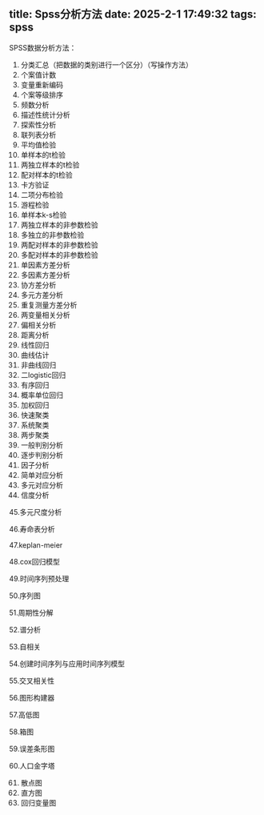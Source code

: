 title: Spss分析方法
date: 2025-2-1 17:49:32
tags: spss
----------

SPSS数据分析方法：

1. 分类汇总（把数据的类别进行一个区分）（写操作方法）
2. 个案值计数
3. 变量重新编码
4. 个案等级排序
5. 频数分析
6. 描述性统计分析
7. 探索性分析
8. 联列表分析
9. 平均值检验
10. 单样本的t检验
11. 两独立样本的t检验
12. 配对样本的t检验
13. 卡方验证
14. 二项分布检验
15. 游程检验
16. 单样本k-s检验
17. 两独立样本的非参数检验
18. 多独立的非参数检验
19. 两配对样本的非参数检验
20. 多配对样本的非参数检验
21. 单因素方差分析
22. 多因素方差分析
23. 协方差分析
24. 多元方差分析
25. 重复测量方差分析
26. 两变量相关分析
27. 偏相关分析
28. 距离分析
29. 线性回归
30. 曲线估计
31. 非曲线回归
32. 二logistic回归
33. 有序回归
34. 概率单位回归
35. 加权回归
36. 快速聚类
37. 系统聚类
38. 两步聚类
39. 一般判别分析
40. 逐步判别分析
41. 因子分析
42. 简单对应分析
43. 多元对应分析
44. 信度分析

45.多元尺度分析

46.寿命表分析

47.keplan-meier

48.cox回归模型

49.时间序列预处理

50.序列图

51.周期性分解

52.谱分析

53.自相关

54.创建时间序列与应用时间序列模型

55.交叉相关性

56.图形构建器

57.高低图

58.箱图

59.误差条形图

60.人口金字塔

61. 散点图
62. 直方图
63. 回归变量图
